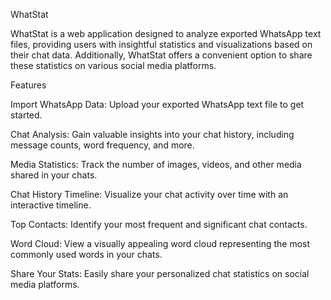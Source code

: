 WhatStat

WhatStat is a web application designed to analyze exported WhatsApp text files, providing users with insightful statistics and visualizations based on their chat data. Additionally, WhatStat offers a convenient option to share these statistics on various social media platforms.

Features

Import WhatsApp Data: Upload your exported WhatsApp text file to get started.

Chat Analysis: Gain valuable insights into your chat history, including message counts, word frequency, and more.

Media Statistics: Track the number of images, videos, and other media shared in your chats.

Chat History Timeline: Visualize your chat activity over time with an interactive timeline.

Top Contacts: Identify your most frequent and significant chat contacts.

Word Cloud: View a visually appealing word cloud representing the most commonly used words in your chats.

Share Your Stats: Easily share your personalized chat statistics on social media platforms.
